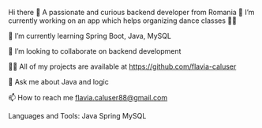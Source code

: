Hi there 👋
A passionate and curious backend developer from Romania 🔭 I’m currently working on an app which helps organizing dance classes 💃🕺

🌱 I’m currently learning Spring Boot, Java, MySQL

👯 I’m looking to collaborate on backend development

👨‍💻 All of my projects are available at https://github.com/flavia-caluser

💬 Ask me about Java and logic

📫 How to reach me flavia.caluser88@gmail.com

Languages and Tools:
Java
Spring
MySQL
